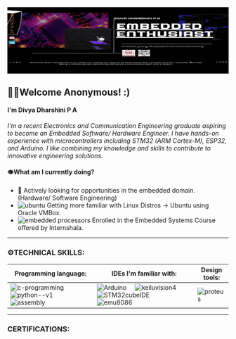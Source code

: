<div style="position: relative; width: 100%; height: 0; padding-top: 30%; overflow: hidden;">
  <img src="https://github.com/Divyadd3005/Divyadd3005/blob/main/Github%20Banner.gif" alt="GitHub Banner" style="position: absolute; width: 100%; height: 100%; top: 0; left: 0;">
</div>

## 🙋‍♀️Welcome Anonymous! :)
#### I'm Divya Dharshini P A 
*I'm a recent Electronics and Communication Engineering graduate aspiring to become an Embedded Software/ Hardware Engineer. I have hands-on experience with microcontrollers including STM32 (ARM Cortex-M), ESP32, and Arduino. 
I like combining my knowledge and skills to contribute to innovative engineering solutions.*

#### 👁️What am I currently doing?
- 🔎 Actively looking for opportunities in the embedded domain. (Hardware/ Software Engineering)
- <img width="15" height="15" src="https://img.icons8.com/?size=48&id=63208&format=png" alt="ubuntu" style="margin-top: -10px;" /> Getting more familiar with Linux Distros -> Ubuntu using Oracle VMBox.
- <img width="18" height="18" src="https://img.icons8.com/?size=80&id=oaoTa6nA7qv3&format=png" alt="embedded processors" style="margin-top: -10px;" /> Enrolled in the Embedded Systems Course offered by Internshala.

---

### ⚙️**TECHNICAL SKILLS:** 
| Programming language:                 | IDEs I'm familiar with:                        | Design tools: |
|---------------------------------------|------------------------------------------------|---------------|
|<img width="48" height="48" src="https://img.icons8.com/color/48/c-programming.png" alt="c-programming"/>&nbsp;&nbsp;&nbsp;&nbsp; <img width="48" height="48" src="https://img.icons8.com/color/48/python--v1.png" alt="python--v1"/>&nbsp;&nbsp;&nbsp;&nbsp; <img width="50" height="50" src="https://img.icons8.com/color/50/assembly.png" alt="assembly"/> &nbsp;&nbsp;&nbsp;&nbsp; | <img width="50" height="50" src="https://static-00.iconduck.com/assets.00/arduino-ide-icon-2048x2025-x4ims8sb.png" alt="Arduino" />&nbsp;&nbsp;&nbsp;&nbsp; <img Width="50" height= "50" src="https://img3.downza.cn/download/202109/165031-6152d757b256f.jpg" alt="keiluvision4" /> &nbsp;&nbsp;&nbsp;&nbsp; <img Width="80" height= "50" src= "https://repository-images.githubusercontent.com/187005638/4d8c0b80-7bed-11e9-9338-fb7021245dd1" alt="STM32cubeIDE" /> &nbsp;&nbsp;&nbsp;&nbsp; <img width="60" height="60" src="https://img.apponic.com/28/3/ca609bab1385855220fd15dff809b2f0.png" alt="emu8086" /> | <img Width="55" height= "40" src= "https://upload.wikimedia.org/wikipedia/en/5/5a/Proteus_Design_Suite_Atom_Logo.png" alt="proteus"/> |

---

### **CERTIFICATIONS:**
